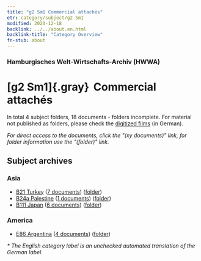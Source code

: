 ```yaml
---
title: "g2 Sm1 Commercial attachés"
etr: category/subject/g2 Sm1
modified: 2020-12-18
backlink: ../../about.en.html
backlink-title: "Category Overview"
fn-stub: about
---
```


### Hamburgisches Welt-Wirtschafts-Archiv (HWWA)
# [g2 Sm1]{.gray}&#8201; Commercial attachés&#160; 





In total 4 subject folders, 18 documents - folders incomplete.
For material not published as folders, please check the [digitized films](/film/h1_sh) (in German).

_For direct access to the documents, click the "(xy documents)" link, for folder information use the "(folder)" link._

## Subject archives



### Asia

- [B21 Turkey](../../../geo/about.en.html#B21) (<a href="https://dfg-viewer.de/show/?tx_dlf[id]=https://pm20.zbw.eu/mets/sh/1411xx/141111/1444xx/144462/public.mets.en.xml" target="_blank">7 documents</a>) ([folder](http://purl.org/pressemappe20/folder/sh/141111,144462))
- [B24a Palestine](../../../geo/about.en.html#B24a) (<a href="https://dfg-viewer.de/show/?tx_dlf[id]=https://pm20.zbw.eu/mets/sh/1411xx/141115/1444xx/144462/public.mets.en.xml" target="_blank">1 documents</a>) ([folder](http://purl.org/pressemappe20/folder/sh/141115,144462))
- [B111 Japan](../../../geo/about.en.html#B111) (<a href="https://dfg-viewer.de/show/?tx_dlf[id]=https://pm20.zbw.eu/mets/sh/1412xx/141272/1444xx/144462/public.mets.en.xml" target="_blank">6 documents</a>) ([folder](http://purl.org/pressemappe20/folder/sh/141272,144462))

### America

- [E86 Argentina](../../../geo/about.en.html#E86) (<a href="https://dfg-viewer.de/show/?tx_dlf[id]=https://pm20.zbw.eu/mets/sh/1416xx/141692/1444xx/144462/public.mets.en.xml" target="_blank">4 documents</a>) ([folder](http://purl.org/pressemappe20/folder/sh/141692,144462))


_* The English category label is an unchecked automated translation of the German label._

